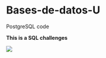# Bases-de-datos-U
PostgreSQL code
<p><b>This is a SQL challenges</b></p>

<img src="https://imasgal.com/wp-content/uploads/2018/09/Imagen_superior_noticia_PostgreSQL_DbVisualizer.jpg"> 
